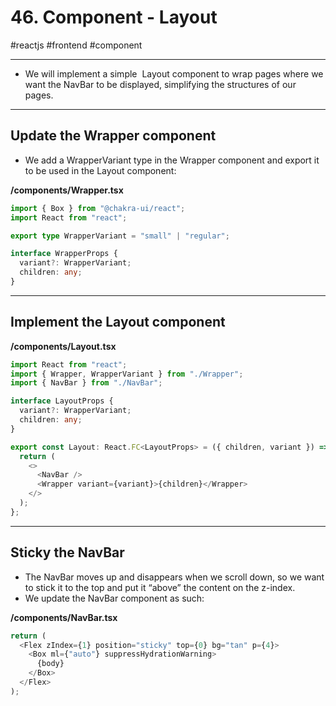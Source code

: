 # 46\. Component - Layout

#reactjs #frontend #component

* * *

  

- We will implement a simple  Layout component to wrap pages where we want the NavBar to be displayed, simplifying the structures of our pages.

  

* * *

## Update the Wrapper component

  

- We add a WrapperVariant type in the Wrapper component and export it to be used in the Layout component:

**/components/Wrapper.tsx**

```typescript
import { Box } from "@chakra-ui/react";
import React from "react";

export type WrapperVariant = "small" | "regular";

interface WrapperProps {
  variant?: WrapperVariant;
  children: any;
}
```

  

* * *

## Implement the Layout component

  

**/components/Layout.tsx**

```typescript
import React from "react";
import { Wrapper, WrapperVariant } from "./Wrapper";
import { NavBar } from "./NavBar";

interface LayoutProps {
  variant?: WrapperVariant;
  children: any;
}

export const Layout: React.FC<LayoutProps> = ({ children, variant }) => {
  return (
    <>
      <NavBar />
      <Wrapper variant={variant}>{children}</Wrapper>
    </>
  );
};
```

  

* * *

## Sticky the NavBar

  

- The NavBar moves up and disappears when we scroll down, so we want to stick it to the top and put it “above” the content on the z-index. 
- We update the NavBar component as such:

  

**/components/NavBar.tsx**

```typescript
return (
  <Flex zIndex={1} position="sticky" top={0} bg="tan" p={4}>
    <Box ml={"auto"} suppressHydrationWarning>
      {body}
    </Box>
  </Flex>
);
```